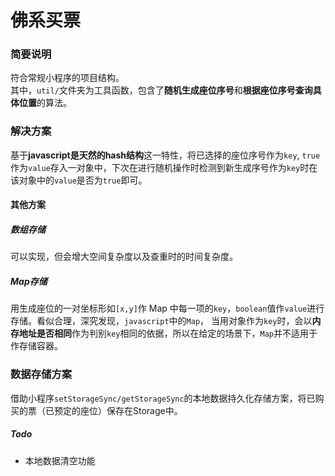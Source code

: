 # 佛系买票

### 简要说明
符合常规小程序的项目结构。  
其中，```util/```文件夹为工具函数，包含了**随机生成座位序号**和**根据座位序号查询具体位置**的算法。
  
### 解决方案
基于**javascript是天然的hash结构**这一特性，将已选择的座位序号作为```key```, ```true```作为```value```存入一对象中，下次在进行随机操作时检测到新生成序号作为```key```时在该对象中的```value```是否为```true```即可。  

#### 其他方案
##### 数组存储
可以实现，但会增大空间复杂度以及查重时的时间复杂度。  
##### Map存储
用生成座位的一对坐标形如```[x,y]```作 Map 中每一项的```key```，```boolean```值作```value```进行存储。看似合理，深究发现，```javascript```中的```Map```，
当用对象作为```key```时，会以**内存地址是否相同**作为判别```key```相同的依据，所以在给定的场景下，```Map```并不适用于作存储容器。  
  
### 数据存储方案
借助小程序```setStorageSync/getStorageSync```的本地数据持久化存储方案，将已购买的票（已预定的座位）保存在Storage中。  
  
##### Todo
- 本地数据清空功能
